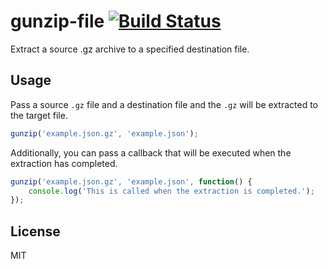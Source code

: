 # gunzip-file [![Build Status](https://travis-ci.org/tyxla/gunzip-file.svg)](https://travis-ci.org/tyxla/gunzip-file)

Extract a source .gz archive to a specified destination file.

## Usage

Pass a source `.gz` file and a destination file and the `.gz` will be extracted to the target file.

``` js
gunzip('example.json.gz', 'example.json');
```

Additionally, you can pass a callback that will be executed when the extraction has completed.

``` js
gunzip('example.json.gz', 'example.json', function() {
	console.log('This is called when the extraction is completed.');
});
```

## License

MIT